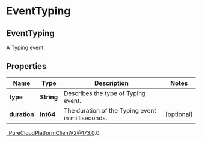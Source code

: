 # EventTyping

## EventTyping
A Typing event.

## Properties

|Name | Type | Description | Notes|
|------------ | ------------- | ------------- | -------------|
| **type** | **String** | Describes the type of Typing event. | |
| **duration** | **Int64** | The duration of the Typing event in milliseconds. | [optional] |



_PureCloudPlatformClientV2@173.0.0_
